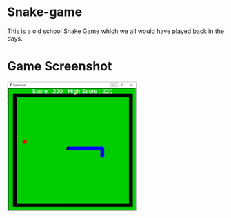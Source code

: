 # Snake-game
This is a old school Snake Game which we all would have played back in the days.

# Game Screenshot
<img src ="Snake-game-ss.jpg" height="300" width="300">
